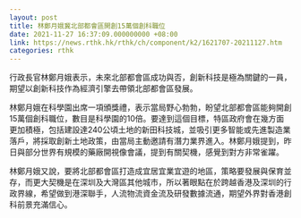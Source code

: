 ```yaml
---
layout: post
title: 林鄭月娥冀北部都會區開創15萬個創科職位
date: 2021-11-27 16:37:09.000000000 +08:00
link: https://news.rthk.hk/rthk/ch/component/k2/1621707-20211127.htm
categories: rthk
---
```


行政長官林鄭月娥表示，未來北部都會區成功與否，創新科技是極為關鍵的一員，期望以創新科技作為經濟引擎去帶領北部都會區發展。

林鄭月娥在科學園出席一項頒獎禮，表示當局野心勃勃，盼望北部都會區能夠開創15萬個創科職位，數目是科學園的10倍。要達到這個目標，特區政府會在幾方面更加積極，包括建設達240公頃土地的新田科技城，並吸引更多智能或先進製造業落戶，將採取創新土地政策，由當局主動邀請有潛力業界進入。林鄭月娥提到，昨日與部分世界有規模的藥廠開視像會議，提到有關契機，感覺到對方非常雀躍。

林鄭月娥又說，要將北部都會區打造成宜居宜業宜遊的地區，策略要發展與保育並存，而更大契機是在深圳及大灣區其他城市，所以著眼點在於跨越香港及深圳的行政界線，希望做到港深聯手，人流物流資金流及研發數據流通，期望外界對香港創科前景充滿信心。
